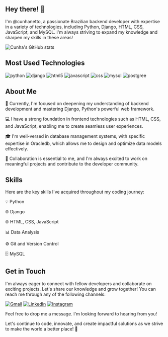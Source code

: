<h2>Hey there! 👋</h2>
<p>I'm @cunhanetto, a passionate Brazilian backend developer with expertise in a variety of technologies, including Python, Django, HTML, CSS, JavaScript, and MySQL. I'm always striving to expand my knowledge and sharpen my skills in these areas!</p> 

![Cunha's GitHub stats](https://github-readme-stats.vercel.app/api?username=cunhanetto&show_icons=true&theme=tokyonight)

## Most Used Technologies

<div style="display: inline block">
  <img align="center" alt="python" src="https://img.shields.io/badge/Python-14354C?style=for-the-badge&logo=python&logoColor=white" />
  <img align="center" alt="django" src="https://img.shields.io/badge/Django-092E20?style=for-the-badge&logo=django&logoColor=white" />
  <img align="center" alt="html5" src="https://img.shields.io/badge/HTML5-E34F26?style=for-the-badge&logo=html5&logoColor=white" />
  <img align="center" alt="javascript" src="https://img.shields.io/badge/JavaScript-323330?style=for-the-badge&logo=javascript&logoColor=F7DF1E" />
  <img align="center" alt="css" src="https://img.shields.io/badge/CSS3-1572B6?style=for-the-badge&logo=css3&logoColor=white" />
  <img align="center" alt="mysql" src="https://img.shields.io/badge/MySQL-00000F?style=for-the-badge&logo=mysql&logoColor=white" />
  <img align="center" alt="postgree" src="https://img.shields.io/badge/PostgreSQL-316192?style=for-the-badge&logo=postgresql&logoColor=white" />
</div>

<h2>About Me</h2>
<p>🌱 Currently, I'm focused on deepening my understanding of backend development and mastering Django, Python's powerful web framework.</p>
<p>💻 I have a strong foundation in frontend technologies such as HTML, CSS, and JavaScript, enabling me to create seamless user experiences.</p>
<p>🎓 I'm well-versed in database management systems, with specific expertise in Oracledb, which allows me to design and optimize data models effectively.</p>
<p>🤝 Collaboration is essential to me, and I'm always excited to work on meaningful projects and contribute to the developer community.</p>

<h2>Skills</h2>
<p>Here are the key skills I've acquired throughout my coding journey:</p>

<p>💡 Python</p>
<p>🌐 Django</p>
<p>🌐 HTML, CSS, JavaScript</p>
<p>📊 Data Analysis</p>
<p>⚙️ Git and Version Control</p>
<p>🗄️ MySQL</p>

<h2>Get in Touch</h2>
<p>I'm always eager to connect with fellow developers and collaborate on exciting projects. Let's share our knowledge and grow together! You can reach me through any of the following channels:</p>

[![Gmail](https://img.shields.io/badge/Gmail-D14836?style=for-the-badge&logo=gmail&logoColor=white)](mailto:cunhaneto08@gmail.com)
[![LinkedIn](https://img.shields.io/badge/LinkedIn-0077B5?style=for-the-badge&logo=linkedin&logoColor=white)](https://www.linkedin.com/in/antonio-l-da-cunha-neto-47b198239/)
[![Instagram](https://img.shields.io/badge/Instagram-E4405F?style=for-the-badge&logo=instagram&logoColor=white)](https://www.instagram.com/cunha_neto/)

<p>Feel free to drop me a message. I'm looking forward to hearing from you!</p>

<p>Let's continue to code, innovate, and create impactful solutions as we strive to make the world a better place! 🚀</p>
